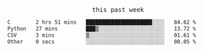 <p align="center"><samp>this past week</samp></p>
<!--START_SECTION:waka-->

```txt
C        2 hrs 51 mins   █████████████████████░░░░   84.62 %
Python   27 mins         ███▒░░░░░░░░░░░░░░░░░░░░░   13.72 %
CSV      3 mins          ▒░░░░░░░░░░░░░░░░░░░░░░░░   01.61 %
Other    0 secs          ░░░░░░░░░░░░░░░░░░░░░░░░░   00.05 %
```

<!--END_SECTION:waka-->


